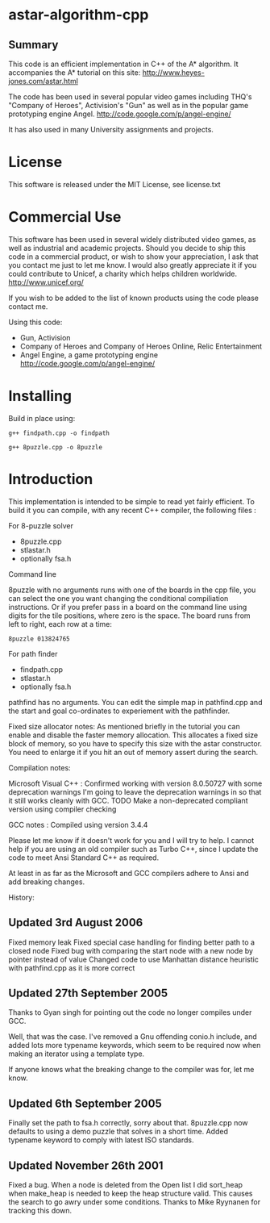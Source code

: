astar-algorithm-cpp
===================

Summary
-------

This code is an efficient implementation in C++ of the A* algorithm. It accompanies the A* tutorial on this site: http://www.heyes-jones.com/astar.html

The code has been used in several popular video games including THQ's "Company of Heroes", Activision's "Gun" as well as in the popular game prototyping engine Angel. http://code.google.com/p/angel-engine/

It has also used in many University assignments and projects.

License
=======

This software is released under the MIT License, see license.txt

Commercial Use
==============

This software has been used in several widely distributed video games, as well as industrial and academic projects. Should you decide to ship this code in a commercial product, or wish to show your appreciation, I ask that you contact me just to let me know. I would also greatly appreciate it if you could contribute to Unicef, a charity which helps children worldwide. http://www.unicef.org/

If you wish to be added to the list of known products using the code please contact me.

Using this code:

* Gun, Activision
* Company of Heroes and Company of Heroes Online, Relic Entertainment
* Angel Engine, a game prototyping engine http://code.google.com/p/angel-engine/

Installing
==========

Build in place using:

    g++ findpath.cpp -o findpath
    
    g++ 8puzzle.cpp -o 8puzzle


Introduction
============

This implementation is intended to be simple to read yet fairly
efficient. To build it you can compile, with any recent C++ compiler,
the following files :

For 8-puzzle solver

* 8puzzle.cpp
* stlastar.h
* optionally fsa.h

Command line 

8puzzle with no arguments runs with one of the boards in the cpp file, you can
select the one you want changing the conditional compiliation instructions. Or if you
prefer pass in a board on the command line using digits for the tile positions, where
zero is the space. The board runs from left to right, each row at a time:
	
    8puzzle 013824765

For path finder 
* findpath.cpp
* stlastar.h
* optionally fsa.h

pathfind has no arguments. You can edit the simple map in pathfind.cpp and the start 
and goal co-ordinates to experiement with the pathfinder.

Fixed size allocator notes: As mentioned briefly in the tutorial you can enable and disable the
faster memory allocation. This allocates a fixed size block of memory, so you have to specify this size
with the astar constructor. You need to enlarge it if you hit an out of memory assert during the
search.

Compilation notes:

Microsoft Visual C++ : Confirmed working with version 8.0.50727 with some deprecation warnings
I'm going to leave the deprecation warnings in so that it still works cleanly with GCC. 
TODO Make a non-deprecated compliant version using compiler checking

GCC notes : Compiled using version 3.4.4 

Please let me know if it doesn't work for you and I will try to help. I cannot help if you are using
an old compiler such as Turbo C++, since I update the code to meet Ansi Standard C++ as required.

At least in as far as the Microsoft and GCC compilers adhere to Ansi and add breaking changes.

History:

Updated 3rd August 2006
-----------------------

Fixed memory leak
Fixed special case handling for finding better path to a closed node
Fixed bug with comparing the start node with a new node by pointer instead of value
Changed code to use Manhattan distance heuristic with pathfind.cpp as it is more correct


Updated 27th September 2005
---------------------------

Thanks to Gyan singh for pointing out the code no longer compiles under GCC.

Well, that was the case. I've removed a Gnu offending conio.h include, and added lots more typename
keywords, which seem to be required now when making an iterator using a template type.

If anyone knows what the breaking change to the compiler was for, let me know.

Updated 6th September 2005
--------------------------

Finally set the path to fsa.h correctly, sorry about that.
8puzzle.cpp now defaults to using a demo puzzle that solves in a short time.
Added typename keyword to comply with latest ISO standards. 

Updated November 26th 2001
--------------------------

Fixed a bug. When a node is deleted from the Open list I did sort_heap when make_heap
is needed to keep the heap structure valid. This causes the search to go awry under some
conditions. Thanks to Mike Ryynanen for tracking this down.

 























